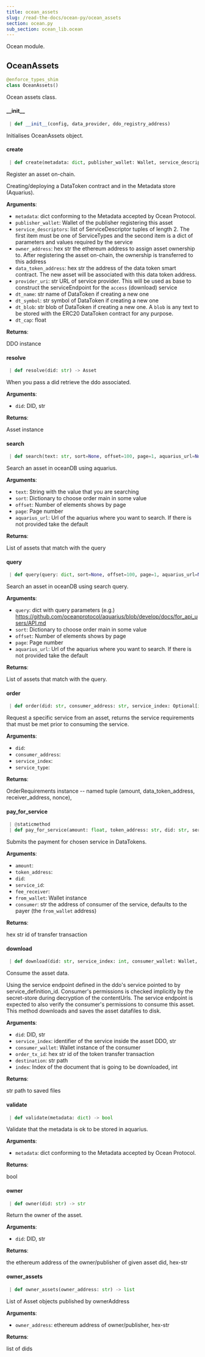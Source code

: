 ```yaml
---
title: ocean_assets
slug: /read-the-docs/ocean-py/ocean_assets
section: ocean.py
sub_section: ocean_lib.ocean
---
```

Ocean module.

## OceanAssets

```python
@enforce_types_shim
class OceanAssets()
```

Ocean assets class.

#### \_\_init\_\_

```python
 | def __init__(config, data_provider, ddo_registry_address)
```

Initialises OceanAssets object.

#### create

```python
 | def create(metadata: dict, publisher_wallet: Wallet, service_descriptors: list = None, owner_address: str = None, data_token_address: str = None, provider_uri=None, dt_name: str = None, dt_symbol: str = None, dt_blob: str = None, dt_cap: float = None) -> (Asset, None)
```

Register an asset on-chain.

Creating/deploying a DataToken contract and in the Metadata store (Aquarius).

**Arguments**:

- `metadata`: dict conforming to the Metadata accepted by Ocean Protocol.
- `publisher_wallet`: Wallet of the publisher registering this asset
- `service_descriptors`: list of ServiceDescriptor tuples of length 2.
The first item must be one of ServiceTypes and the second
item is a dict of parameters and values required by the service
- `owner_address`: hex str the ethereum address to assign asset ownership to. After
registering the asset on-chain, the ownership is transferred to this address
- `data_token_address`: hex str the address of the data token smart contract. The new
asset will be associated with this data token address.
- `provider_uri`: str URL of service provider. This will be used as base to
construct the serviceEndpoint for the `access` (download) service
- `dt_name`: str name of DataToken if creating a new one
- `dt_symbol`: str symbol of DataToken if creating a new one
- `dt_blob`: str blob of DataToken if creating a new one. A `blob` is any text
to be stored with the ERC20 DataToken contract for any purpose.
- `dt_cap`: float

**Returns**:

DDO instance

#### resolve

```python
 | def resolve(did: str) -> Asset
```

When you pass a did retrieve the ddo associated.

**Arguments**:

- `did`: DID, str

**Returns**:

Asset instance

#### search

```python
 | def search(text: str, sort=None, offset=100, page=1, aquarius_url=None) -> list
```

Search an asset in oceanDB using aquarius.

**Arguments**:

- `text`: String with the value that you are searching
- `sort`: Dictionary to choose order main in some value
- `offset`: Number of elements shows by page
- `page`: Page number
- `aquarius_url`: Url of the aquarius where you want to search. If there is not
provided take the default

**Returns**:

List of assets that match with the query

#### query

```python
 | def query(query: dict, sort=None, offset=100, page=1, aquarius_url=None) -> []
```

Search an asset in oceanDB using search query.

**Arguments**:

- `query`: dict with query parameters
(e.g.) https://github.com/oceanprotocol/aquarius/blob/develop/docs/for_api_users/API.md
- `sort`: Dictionary to choose order main in some value
- `offset`: Number of elements shows by page
- `page`: Page number
- `aquarius_url`: Url of the aquarius where you want to search. If there is not
provided take the default

**Returns**:

List of assets that match with the query.

#### order

```python
 | def order(did: str, consumer_address: str, service_index: Optional[int] = None, service_type: str = None) -> OrderRequirements
```

Request a specific service from an asset, returns the service requirements that
must be met prior to consuming the service.

**Arguments**:

- `did`: 
- `consumer_address`: 
- `service_index`: 
- `service_type`: 

**Returns**:

OrderRequirements instance -- named tuple (amount, data_token_address, receiver_address, nonce),

#### pay\_for\_service

```python
 | @staticmethod
 | def pay_for_service(amount: float, token_address: str, did: str, service_id: int, fee_receiver: str, from_wallet: Wallet, consumer: str = None) -> str
```

Submits the payment for chosen service in DataTokens.

**Arguments**:

- `amount`: 
- `token_address`: 
- `did`: 
- `service_id`: 
- `fee_receiver`: 
- `from_wallet`: Wallet instance
- `consumer`: str the address of consumer of the service, defaults to the payer (the `from_wallet` address)

**Returns**:

hex str id of transfer transaction

#### download

```python
 | def download(did: str, service_index: int, consumer_wallet: Wallet, order_tx_id: str, destination: str, index: Optional[int] = None) -> str
```

Consume the asset data.

Using the service endpoint defined in the ddo's service pointed to by service_definition_id.
Consumer's permissions is checked implicitly by the secret-store during decryption
of the contentUrls.
The service endpoint is expected to also verify the consumer's permissions to consume this
asset.
This method downloads and saves the asset datafiles to disk.

**Arguments**:

- `did`: DID, str
- `service_index`: identifier of the service inside the asset DDO, str
- `consumer_wallet`: Wallet instance of the consumer
- `order_tx_id`: hex str id of the token transfer transaction
- `destination`: str path
- `index`: Index of the document that is going to be downloaded, int

**Returns**:

str path to saved files

#### validate

```python
 | def validate(metadata: dict) -> bool
```

Validate that the metadata is ok to be stored in aquarius.

**Arguments**:

- `metadata`: dict conforming to the Metadata accepted by Ocean Protocol.

**Returns**:

bool

#### owner

```python
 | def owner(did: str) -> str
```

Return the owner of the asset.

**Arguments**:

- `did`: DID, str

**Returns**:

the ethereum address of the owner/publisher of given asset did, hex-str

#### owner\_assets

```python
 | def owner_assets(owner_address: str) -> list
```

List of Asset objects published by ownerAddress

**Arguments**:

- `owner_address`: ethereum address of owner/publisher, hex-str

**Returns**:

list of dids


